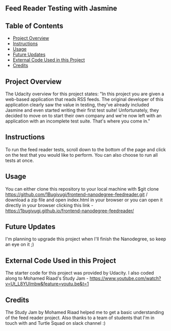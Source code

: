 ## Feed Reader Testing with Jasmine

## Table of Contents

* [Project Overview](#ProjectOverview)
* [Instructions](#instructions)
* [Usage](#usage)
* [Future Updates](#FutureUpdates)
* [External Code Used in this Project](#external)
* [Credits](#credits)

## Project Overview

The Udacity overview for this project states: "In this project you are given a web-based application that reads RSS feeds. The original developer of this application clearly saw the value in testing, they've already included Jasmine and even started writing their first test suite! Unfortunately, they decided to move on to start their own company and we're now left with an application with an incomplete test suite. That's where you come in."


## Instructions

To run the feed reader tests, scroll down to the bottom of the page and click on the test that you would like to perform. You can also choose to run all tests at once.

## Usage

You can either clone this repository to your local machine with $git clone https://github.com/1Bugivugi/frontend-nanodegree-feedreader.git / download a zip file and open index.html in your browser or you can open it directly in your browser clicking this link - https://1bugivugi.github.io/frontend-nanodegree-feedreader/

## Future Updates

I'm planning to upgrade this project when I'll finish the Nanodegree, so keep an eye on it ;)

## External Code Used in this Project

The starter code for this project was provided by Udacity.
I also coded along to Mohamed Riaad's Study Jam - https://www.youtube.com/watch?v=Ut_L8YUImbw&feature=youtu.be&t=1

## Credits

The Study Jam by Mohamed Riaad helped me to get a basic understanding of the feed reader project. Also thanks to a team of students that I'm in touch with and Turtle Squad on slack channel :)
